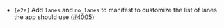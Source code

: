 - `[e2e]` Add `lanes` and `no_lanes` to manifest to customize the list of lanes the app should use
([#4005](https://github.com/depinnetwork/por-consensus/issues/4005))